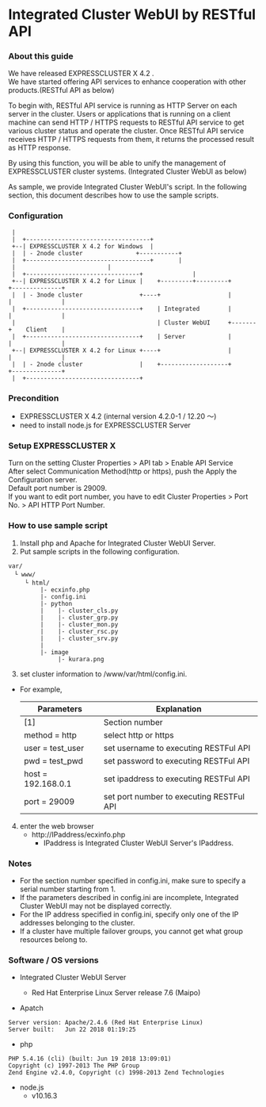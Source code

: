 # Integrated Cluster WebUI by RESTful API

### About this guide
We have released EXPRESSCLUSTER X 4.2 .  
We have started offering API services to enhance cooperation with other products.(RESTful API as below)

To begin with, RESTful API service is running as HTTP Server on each server in the cluster.
Users or applications that is running on a client machine can send HTTP / HTTPS requests to RESTful API service to get various cluster status and operate the cluster.
Once RESTful API service receives HTTP / HTTPS requests from them, it returns the processed result as HTTP response.

By using this function, you will be able to unify the management of EXPRESSCLUSTER cluster systems. (Integrated Cluster WebUI as below) 
 
As sample, we provide Integrated Cluster WebUI's script.
In the following section, this document describes how to use the sample scripts. 

### Configuration
```
 |
 |  +-----------------------------------+
 +--| EXPRESSCLUSTER X 4.2 for Windows  |
 |  | - 2node cluster		        +-----------+
 |  +-----------------------------------+	    |
 |						    |                                       
 |  +--------------------------------+              |
 +--| EXPRESSCLUSTER X 4.2 for Linux |    +---------+---------+       +--------------+
 |  | - 3node cluster                +----+                   |       |              |
 |  +--------------------------------+    | Integrated        |       |              |
 |                                        | Cluster WebUI     +-------+    Client    |
 |  +--------------------------------+    | Server            |       |              |
 +--| EXPRESSCLUSTER X 4.2 for Linux +----+                   |       |              |
 |  | - 2node cluster                |    +-------------------+       +--------------+
 |  +--------------------------------+
```


### Precondition
- EXPRESSCLUSTER X 4.2 (internal version 4.2.0-1 / 12.20 ～)
- need to install node.js for EXPRESSCLUSTER Server

### Setup EXPRESSCLUSTER X
Turn on the setting Cluster Properties > API tab > Enable API Service  
After select Communication Method(http or https), push the Apply the Configuration server.  
Default port number is 29009.  
If you want to edit port number, you have to edit Cluster Properties > Port No. > API HTTP Port Number.  

### How to use sample script
1. Install php and Apache for Integrated Cluster WebUI Server.    
2. Put sample scripts in the following configuration.  
 
```
var/
　└ www/
　   └ html/
         |- ecxinfo.php
         |- config.ini
         |- python
         |    |- cluster_cls.py
         |    |- cluster_grp.py
         |    |- cluster_mon.py
         |    |- cluster_rsc.py
         |    |- cluster_srv.py
         |
         |- image
              |- kurara.png
``` 
3. set cluster information to /www/var/html/config.ini.  
  - For example,
 
    | Parameters | Explanation |
    | ---- | ---- |
    | [1] | Section number |
    | method = http | select http or https |
    | user = test_user | set username to executing RESTFul API |
    | pwd = test_pwd | set password to executing RESTFul API |
    | host = 192.168.0.1 | set ipaddress to executing RESTFul API |
    | port = 29009 | set port number to executing RESTFul API |

4. enter the web browser  
    - http://IPaddress/ecxinfo.php
    	- IPaddress is Integrated Cluster WebUI Server's IPaddress.

### Notes
- For the section number specified in config.ini, make sure to specify a serial number starting from 1.
- If the parameters described in config.ini are incomplete, Integrated Cluster WebUI may not be displayed correctly.
- For the IP address specified in config.ini, specify only one of the IP addresses belonging to the cluster.
- If a cluster have multiple failover groups, you cannot get what group resources belong to.

### Software / OS versions

- Integrated Cluster WebUI Server
    - Red Hat Enterprise Linux Server release 7.6 (Maipo)

- Apatch
```
Server version: Apache/2.4.6 (Red Hat Enterprise Linux)
Server built:   Jun 22 2018 01:19:25
```
- php
```
PHP 5.4.16 (cli) (built: Jun 19 2018 13:09:01)
Copyright (c) 1997-2013 The PHP Group
Zend Engine v2.4.0, Copyright (c) 1998-2013 Zend Technologies
```
- node.js 
    - v10.16.3
